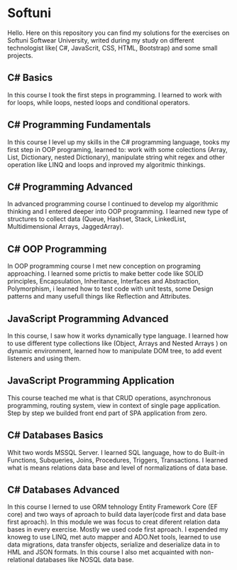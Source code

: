 <h1>Softuni</h1>
<span>Hello. Here on this repository you can find my solutions for the exercises on Softuni Softwear University, writed during my study on different technologist like( C#, JavaScrit, CSS, HTML, Bootstrap) and some small projects.</span>

<h2>C# Basics</h2>
<span>In this course I took the first steps in programming. I learned to work with for loops, while loops, nested loops and conditional operators.</span>
<h2>C# Programming Fundamentals</h2>
<span>In this course I level up my skills in the C# programming language, tooks my first step in OOP programing, learned to: work with some colections (Array, List, Dictionary, nested Dictionary), manipulate string whit regex and other operation like LINQ and loops and inproved my algoritmic thinkings.</span>
<h2>C# Programming Advanced</h2>
<span>In аdvanced programming course I continued to develop my algorithmic thinking and I entered deeper into OOP programming. I learned new type of structures to collect data (Queue, Hashset, Stack, LinkedList, Multidimensional Arrays, JaggedArray). </span>
<h2>C# OOP Programming</h2>
<span>In OOP programming course I met new conception on programing approaching. I learned some prictis to make better code like SOLID principles, Encapsulation, Inheritance, Interfaces and Abstraction, Polymorphism, i learned how to test code with unit tests, some Design patterns and many usefull things like Reflection and Attributes.</span>
<h2>JavaScript Programming Advanced</h2>
<span>In this course, I saw how it works dynamically type language. I learned how to use different type collections like (Object, Arrays and Nested Arrays ) on dynamic environment, learned how to manipulate DOM tree, to add event listeners and using them.</span>
<h2>JavaScript Programming Application</h2>
<span>This course teached me what is that CRUD operations, asynchronous programming, routing system, view in context of single page application. Step by step we builded front end part of SPA application from zero.</span>
<h2>C# Databases Basics</h2>
<span>Whit two words MSSQL Server. I learned SQL language, how to do Built-in Functions, Subqueries, Joins, Procedures, Triggers, Transactions. I learned what is means relations data base and level of normalizations of data base.</span>
<h2>C# Databases Advanced</h2>
<span>In this course I lerned to use ORM tehnology Entity Framework Core (EF core) and two ways of aproach to build data layer(code first and data base first aproach). In this module we was focus to creat diferent relation data bases in every exercise. Mostly we used  code first aproach. I expended my knoweg to use LINQ, met auto mapper and ADO.Net tools, learned to use data migrations, data transfer objects, serialize and deserialize data in to HML and JSON formats. In this course I also met acquainted with non-relational databases like NOSQL data base.</span>
<h2></h2>
<span></span>

